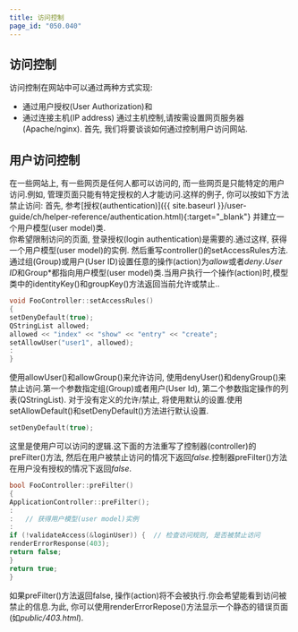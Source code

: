 ```yaml
---
title: 访问控制
page_id: "050.040"
---
```

## 访问控制
访问控制在网站中可以通过两种方式实现:
* 通过用户授权(User Authorization)和
* 通过连接主机(IP address)
通过主机控制,请按需设置网页服务器(Apache/nginx).
首先, 我们将要谈谈如何通过控制用户访问网站.
## 用户访问控制
在一些网站上, 有一些网页是任何人都可以访问的, 而一些网页是只能特定的用户访问.例如, 管理页面只能有特定授权的人才能访问.这样的例子, 你可以按如下方法禁止访问:
 首先, 参考[授权(authentication)]({{ site.baseurl }}/user-guide/ch/helper-reference/authentication.html){:target="_blank"} 并建立一个用户模型(user model)类.<br>
你希望限制访问的页面,  登录授权(login authentication)是需要的.通过这样, 获得一个用户模型(user model)的实例.
然后重写controller()的setAccessRules方法.通过组(Group)或用户(User ID)设置任意的操作(action)为*allow*或者*deny*.*User ID*和Group*都指向用户模型(user model)类.当用户执行一个操作(action)时,模型类中的identityKey()和groupKey()方法返回当前允许或禁止..
```c++
void FooController::setAccessRules()
{
setDenyDefault(true);
QStringList allowed;
allowed << "index" << "show" << "entry" << "create";
setAllowUser("user1", allowed);
:
}
```
使用allowUser()和allowGroup()来允许访问, 使用denyUser()和denyGroup()来禁止访问.第一个参数指定组(Group)或者用户(User Id), 第二个参数指定操作的列表(QStringList).
对于没有定义的允许/禁止, 将使用默认的设置.使用setAllowDefault()和setDenyDefault()方法进行默认设置.
```c++
setDenyDefault(true);
```
这里是使用户可以访问的逻辑.这下面的方法重写了控制器(controller)的preFilter()方法, 然后在用户被禁止访问的情况下返回*false*.控制器preFilter()方法在用户没有授权的情况下返回*false*.
```c++
bool FooController::preFilter()
{
ApplicationController::preFilter();
:
:   // 获得用户模型(user model)实例
:
if (!validateAccess(&loginUser)) {  // 检查访问规则, 是否被禁止访问
renderErrorResponse(403);
return false;
}
return true;
}
```
如果preFilter()方法返回false, 操作(action)将不会被执行.你会希望能看到访问被禁止的信息.为此, 你可以使用renderErrorRepose()方法显示一个静态的错误页面(如*public/403.html*).